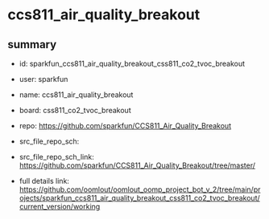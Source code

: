 # ccs811_air_quality_breakout
 
## summary 
* id: sparkfun_ccs811_air_quality_breakout_css811_co2_tvoc_breakout
* user: sparkfun
* name: ccs811_air_quality_breakout
* board: css811_co2_tvoc_breakout
* repo: https://github.com/sparkfun/CCS811_Air_Quality_Breakout



* src_file_repo_sch: 
* src_file_repo_sch_link: https://github.com/sparkfun/CCS811_Air_Quality_Breakout/tree/master/
* full details link: https://github.com/oomlout/oomlout_oomp_project_bot_v_2/tree/main/projects/sparkfun_ccs811_air_quality_breakout_css811_co2_tvoc_breakout/current_version/working  







